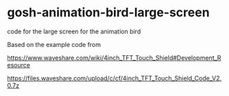 # gosh-animation-bird-large-screen
code for the large screen for the animation bird



Based on the example code from 

https://www.waveshare.com/wiki/4inch_TFT_Touch_Shield#Development_Resource

https://files.waveshare.com/upload/c/cf/4inch_TFT_Touch_Shield_Code_V2.0.7z 


